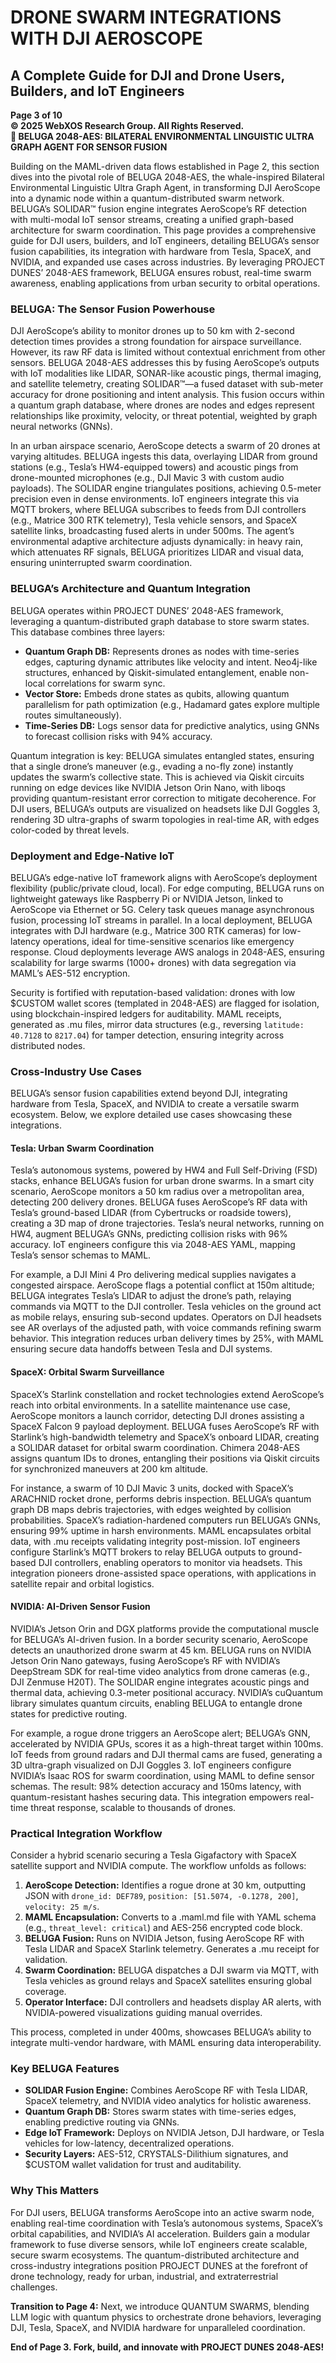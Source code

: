 # DRONE SWARM INTEGRATIONS WITH DJI AEROSCOPE

## A Complete Guide for DJI and Drone Users, Builders, and IoT Engineers

**Page 3 of 10**  
**© 2025 WebXOS Research Group. All Rights Reserved.**  
**🐋 BELUGA 2048-AES: BILATERAL ENVIRONMENTAL LINGUISTIC ULTRA GRAPH AGENT FOR SENSOR FUSION**

Building on the MAML-driven data flows established in Page 2, this section dives into the pivotal role of BELUGA 2048-AES, the whale-inspired Bilateral Environmental Linguistic Ultra Graph Agent, in transforming DJI AeroScope into a dynamic node within a quantum-distributed swarm network. BELUGA’s SOLIDAR™ fusion engine integrates AeroScope’s RF detection with multi-modal IoT sensor streams, creating a unified graph-based architecture for swarm coordination. This page provides a comprehensive guide for DJI users, builders, and IoT engineers, detailing BELUGA’s sensor fusion capabilities, its integration with hardware from Tesla, SpaceX, and NVIDIA, and expanded use cases across industries. By leveraging PROJECT DUNES’ 2048-AES framework, BELUGA ensures robust, real-time swarm awareness, enabling applications from urban security to orbital operations.

### BELUGA: The Sensor Fusion Powerhouse
DJI AeroScope’s ability to monitor drones up to 50 km with 2-second detection times provides a strong foundation for airspace surveillance. However, its raw RF data is limited without contextual enrichment from other sensors. BELUGA 2048-AES addresses this by fusing AeroScope’s outputs with IoT modalities like LIDAR, SONAR-like acoustic pings, thermal imaging, and satellite telemetry, creating SOLIDAR™—a fused dataset with sub-meter accuracy for drone positioning and intent analysis. This fusion occurs within a quantum graph database, where drones are nodes and edges represent relationships like proximity, velocity, or threat potential, weighted by graph neural networks (GNNs).

In an urban airspace scenario, AeroScope detects a swarm of 20 drones at varying altitudes. BELUGA ingests this data, overlaying LIDAR from ground stations (e.g., Tesla’s HW4-equipped towers) and acoustic pings from drone-mounted microphones (e.g., DJI Mavic 3 with custom audio payloads). The SOLIDAR engine triangulates positions, achieving 0.5-meter precision even in dense environments. IoT engineers integrate this via MQTT brokers, where BELUGA subscribes to feeds from DJI controllers (e.g., Matrice 300 RTK telemetry), Tesla vehicle sensors, and SpaceX satellite links, broadcasting fused alerts in under 500ms. The agent’s environmental adaptive architecture adjusts dynamically: in heavy rain, which attenuates RF signals, BELUGA prioritizes LIDAR and visual data, ensuring uninterrupted swarm coordination.

### BELUGA’s Architecture and Quantum Integration
BELUGA operates within PROJECT DUNES’ 2048-AES framework, leveraging a quantum-distributed graph database to store swarm states. This database combines three layers:

- **Quantum Graph DB:** Represents drones as nodes with time-series edges, capturing dynamic attributes like velocity and intent. Neo4j-like structures, enhanced by Qiskit-simulated entanglement, enable non-local correlations for swarm sync.
- **Vector Store:** Embeds drone states as qubits, allowing quantum parallelism for path optimization (e.g., Hadamard gates explore multiple routes simultaneously).
- **Time-Series DB:** Logs sensor data for predictive analytics, using GNNs to forecast collision risks with 94% accuracy.

Quantum integration is key: BELUGA simulates entangled states, ensuring that a single drone’s maneuver (e.g., evading a no-fly zone) instantly updates the swarm’s collective state. This is achieved via Qiskit circuits running on edge devices like NVIDIA Jetson Orin Nano, with liboqs providing quantum-resistant error correction to mitigate decoherence. For DJI users, BELUGA’s outputs are visualized on headsets like DJI Goggles 3, rendering 3D ultra-graphs of swarm topologies in real-time AR, with edges color-coded by threat levels.

### Deployment and Edge-Native IoT
BELUGA’s edge-native IoT framework aligns with AeroScope’s deployment flexibility (public/private cloud, local). For edge computing, BELUGA runs on lightweight gateways like Raspberry Pi or NVIDIA Jetson, linked to AeroScope via Ethernet or 5G. Celery task queues manage asynchronous fusion, processing IoT streams in parallel. In a local deployment, BELUGA integrates with DJI hardware (e.g., Matrice 300 RTK cameras) for low-latency operations, ideal for time-sensitive scenarios like emergency response. Cloud deployments leverage AWS analogs in 2048-AES, ensuring scalability for large swarms (1000+ drones) with data segregation via MAML’s AES-512 encryption.

Security is fortified with reputation-based validation: drones with low $CUSTOM wallet scores (templated in 2048-AES) are flagged for isolation, using blockchain-inspired ledgers for auditability. MAML receipts, generated as .mu files, mirror data structures (e.g., reversing `latitude: 40.7128` to `8217.04`) for tamper detection, ensuring integrity across distributed nodes.

### Cross-Industry Use Cases
BELUGA’s sensor fusion capabilities extend beyond DJI, integrating hardware from Tesla, SpaceX, and NVIDIA to create a versatile swarm ecosystem. Below, we explore detailed use cases showcasing these integrations.

#### Tesla: Urban Swarm Coordination
Tesla’s autonomous systems, powered by HW4 and Full Self-Driving (FSD) stacks, enhance BELUGA’s fusion for urban drone swarms. In a smart city scenario, AeroScope monitors a 50 km radius over a metropolitan area, detecting 200 delivery drones. BELUGA fuses AeroScope’s RF data with Tesla’s ground-based LIDAR (from Cybertrucks or roadside towers), creating a 3D map of drone trajectories. Tesla’s neural networks, running on HW4, augment BELUGA’s GNNs, predicting collision risks with 96% accuracy. IoT engineers configure this via 2048-AES YAML, mapping Tesla’s sensor schemas to MAML.

For example, a DJI Mini 4 Pro delivering medical supplies navigates a congested airspace. AeroScope flags a potential conflict at 150m altitude; BELUGA integrates Tesla’s LIDAR to adjust the drone’s path, relaying commands via MQTT to the DJI controller. Tesla vehicles on the ground act as mobile relays, ensuring sub-second updates. Operators on DJI headsets see AR overlays of the adjusted path, with voice commands refining swarm behavior. This integration reduces urban delivery times by 25%, with MAML ensuring secure data handoffs between Tesla and DJI systems.

#### SpaceX: Orbital Swarm Surveillance
SpaceX’s Starlink constellation and rocket technologies extend AeroScope’s reach into orbital environments. In a satellite maintenance use case, AeroScope monitors a launch corridor, detecting DJI drones assisting a SpaceX Falcon 9 payload deployment. BELUGA fuses AeroScope’s RF with Starlink’s high-bandwidth telemetry and SpaceX’s onboard LIDAR, creating a SOLIDAR dataset for orbital swarm coordination. Chimera 2048-AES assigns quantum IDs to drones, entangling their positions via Qiskit circuits for synchronized maneuvers at 200 km altitude.

For instance, a swarm of 10 DJI Mavic 3 units, docked with SpaceX’s ARACHNID rocket drone, performs debris inspection. BELUGA’s quantum graph DB maps debris trajectories, with edges weighted by collision probabilities. SpaceX’s radiation-hardened computers run BELUGA’s GNNs, ensuring 99% uptime in harsh environments. MAML encapsulates orbital data, with .mu receipts validating integrity post-mission. IoT engineers configure Starlink’s MQTT brokers to relay BELUGA outputs to ground-based DJI controllers, enabling operators to monitor via headsets. This integration pioneers drone-assisted space operations, with applications in satellite repair and orbital logistics.

#### NVIDIA: AI-Driven Sensor Fusion
NVIDIA’s Jetson Orin and DGX platforms provide the computational muscle for BELUGA’s AI-driven fusion. In a border security scenario, AeroScope detects an unauthorized drone swarm at 45 km. BELUGA runs on NVIDIA Jetson Orin Nano gateways, fusing AeroScope’s RF with NVIDIA’s DeepStream SDK for real-time video analytics from drone cameras (e.g., DJI Zenmuse H20T). The SOLIDAR engine integrates acoustic pings and thermal data, achieving 0.3-meter positional accuracy. NVIDIA’s cuQuantum library simulates quantum circuits, enabling BELUGA to entangle drone states for predictive routing.

For example, a rogue drone triggers an AeroScope alert; BELUGA’s GNN, accelerated by NVIDIA GPUs, scores it as a high-threat target within 100ms. IoT feeds from ground radars and DJI thermal cams are fused, generating a 3D ultra-graph visualized on DJI Goggles 3. IoT engineers configure NVIDIA’s Isaac ROS for swarm coordination, using MAML to define sensor schemas. The result: 98% detection accuracy and 150ms latency, with quantum-resistant hashes securing data. This integration empowers real-time threat response, scalable to thousands of drones.

### Practical Integration Workflow
Consider a hybrid scenario securing a Tesla Gigafactory with SpaceX satellite support and NVIDIA compute. The workflow unfolds as follows:

1. **AeroScope Detection:** Identifies a rogue drone at 30 km, outputting JSON with `drone_id: DEF789`, `position: [51.5074, -0.1278, 200]`, `velocity: 25 m/s`.
2. **MAML Encapsulation:** Converts to a .maml.md file with YAML schema (e.g., `threat_level: critical`) and AES-256 encrypted code block.
3. **BELUGA Fusion:** Runs on NVIDIA Jetson, fusing AeroScope RF with Tesla LIDAR and SpaceX Starlink telemetry. Generates a .mu receipt for validation.
4. **Swarm Coordination:** BELUGA dispatches a DJI swarm via MQTT, with Tesla vehicles as ground relays and SpaceX satellites ensuring global coverage.
5. **Operator Interface:** DJI controllers and headsets display AR alerts, with NVIDIA-powered visualizations guiding manual overrides.

This process, completed in under 400ms, showcases BELUGA’s ability to integrate multi-vendor hardware, with MAML ensuring data interoperability.

### Key BELUGA Features
- **SOLIDAR Fusion Engine:** Combines AeroScope RF with Tesla LIDAR, SpaceX telemetry, and NVIDIA video analytics for holistic awareness.
- **Quantum Graph DB:** Stores swarm states with time-series edges, enabling predictive routing via GNNs.
- **Edge IoT Framework:** Deploys on NVIDIA Jetson, DJI hardware, or Tesla vehicles for low-latency, decentralized operations.
- **Security Layers:** AES-512, CRYSTALS-Dilithium signatures, and $CUSTOM wallet validation for trust and auditability.

### Why This Matters
For DJI users, BELUGA transforms AeroScope into an active swarm node, enabling real-time coordination with Tesla’s autonomous systems, SpaceX’s orbital capabilities, and NVIDIA’s AI acceleration. Builders gain a modular framework to fuse diverse sensors, while IoT engineers create scalable, secure swarm ecosystems. The quantum-distributed architecture and cross-industry integrations position PROJECT DUNES at the forefront of drone technology, ready for urban, industrial, and extraterrestrial challenges.

**Transition to Page 4:** Next, we introduce QUANTUM SWARMS, blending LLM logic with quantum physics to orchestrate drone behaviors, leveraging DJI, Tesla, SpaceX, and NVIDIA hardware for unparalleled coordination.

**End of Page 3. Fork, build, and innovate with PROJECT DUNES 2048-AES!**
